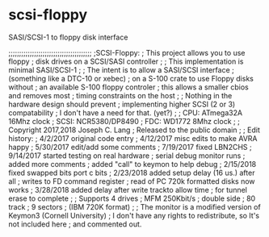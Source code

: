 # scsi-floppy
SASI/SCSI-1 to floppy disk interface

;;;;;;;;;;;;;;;;;;;;;;;;;;;;;;;;;;;;;;;
;SCSI-Floppy:
; This project allows you to use floppy
; disk drives  on a SCSI/SASI controller
;
; This implementation is minimal SASI/SCSI-1
;
; The intent is to allow a SASI/SCSI interface 
; (something like a DTC-10 or xebec)
; on a S-100 crate to use Floppy disks without
; an available S-100 floppy controler
; this allows a smaller cbios and removes most
; timing constraints on the host
;
; Nothing in the hardware design should prevent 
; implementing higher SCSI (2 or 3) compatability
; I don't have a need for that. (yet?)
;
; CPU:  ATmega32A 16Mhz clock
; SCSI: NCR5380/DP8490
; FDC:  WD1772 8Mhz clock
;
;	Copyright 2017,2018 Joseph C. Lang
;		Released to the public domain
;
; Edit history:
;	4/2/2017  original code entry
;	4/12/2017 misc edits to make AVRA happy
;	5/30/2017 edit/add some comments
;	7/19/2017 fixed LBN2CHS
;	9/14/2017 started testing on real hardware
;		  serial debug monitor runs
;		  added more comments
;		  added "call" to keymon to help debug 
;	2/15/2018 fixed swapped bits port c bits
;	2/23/2018 added setup delay (16 us.) after all
;		  writes to FD command register
;		  read of PC 720k formatted disks now works
;	3/28/2018 added delay after write trackto allow time
;                 for tunnel erase to complete
;
; Supports 4 drives
; MFM 250Kbit/s
; double side
; 80 track
; 9 sectors
; (IBM 720K format)
;
; The monitor is a modified version of Keymon3 (Cornell University)
; I don't have any rights to redistribute, so It's not included here
; and commented out.
